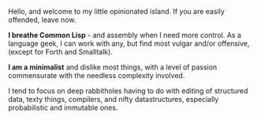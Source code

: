 Hello, and welcome to my little opinionated island.  If you are easily offended, leave now.

**I breathe Common Lisp** - and assembly when I need more control.  As a language geek, I can work with any, but find most vulgar and/or offensive, (except for Forth and Smalltalk).

**I am a minimalist** and dislike most things, with a level of passion commensurate with the needless complexity involved.

I tend to focus on deep rabbitholes having to do with editing of structured data, texty things, compilers, and nifty datastructures, especially probabilistic and immutable ones.
<!--
**stacksmith/stacksmith** is a ✨ _special_ ✨ repository because its `README.md` (this file) appears on your GitHub profile.

Here are some ideas to get you started:

- 🔭 I’m currently working on ...
- 🌱 I’m currently learning ...
- 👯 I’m looking to collaborate on ...
- 🤔 I’m looking for help with ...
- 💬 Ask me about ...
- 📫 How to reach me: ...
- 😄 Pronouns: ...
- ⚡ Fun fact: ...
-->
